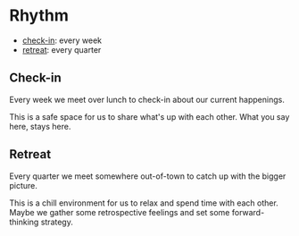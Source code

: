 # Rhythm

- [check-in](#weekly): every week
- [retreat](#retreat): every quarter

## Check-in

Every week we meet over lunch to check-in about our current happenings.

This is a safe space for us to share what's up with each other. What you say here, stays here.

## Retreat

Every quarter we meet somewhere out-of-town to catch up with the bigger picture.

This is a chill environment for us to relax and spend time with each other. Maybe we gather some retrospective feelings and set some forward-thinking strategy.
